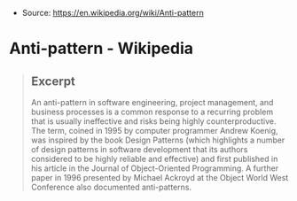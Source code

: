 
- Source: https://en.wikipedia.org/wiki/Anti-pattern

# Anti-pattern - Wikipedia

> ## Excerpt
> An anti-pattern in software engineering, project management, and business processes is a common response to a recurring problem that is usually ineffective and risks being highly counterproductive. The term, coined in 1995 by computer programmer Andrew Koenig, was inspired by the book Design Patterns (which highlights a number of design patterns in software development that its authors considered to be highly reliable and effective) and first published in his article in the Journal of Object-Oriented Programming.
A further paper in 1996 presented by Michael Ackroyd at the Object World West Conference also documented anti-patterns.
